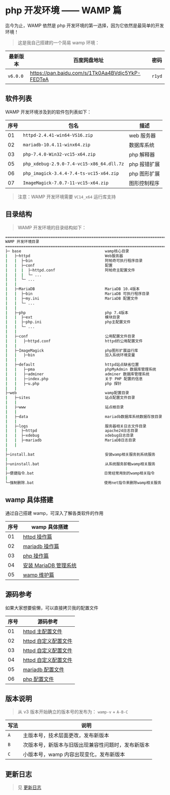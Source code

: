 # php 开发环境 —— WAMP 篇

迄今为止，WAMP 依然是 php 开发环境的第一选择，因为它依然是最简单的开发环境！

> 这是我自己搭建的一个简易 wamp 环境：

| 最新版本 | 百度网盘地址                                    | 密码   |
| -------- | ----------------------------------------------- | ------ |
| `v6.0.0` | https://pan.baidu.com/s/1Tk0Aa4BVdjc5YkP-FEDTeA | `r1yd` |

## 软件列表

WAMP 开发环境涉及到的软件包列表如下：

| 序号 | 包名                                      | 描述         |
| ---- | ----------------------------------------- | ------------ |
| 01   | `httpd-2.4.41-win64-VS16.zip`             | web 服务器   |
| 02   | `mariadb-10.4.11-winx64.zip`              | 数据库系统   |
| 03   | `php-7.4.0-Win32-vc15-x64.zip`            | php 解释器   |
| 05   | `php_xdebug-2.9.0-7.4-vc15-x86_64.dll.7z` | php 报错扩展 |
| 06   | `php_imagick-3.4.4-7.4-ts-vc15-x64.zip`   | php 图形扩展 |
| 07   | `ImageMagick-7.0.7-11-vc15-x64.zip`       | 图形控制程序 |

> 注意：WAMP 开发环境需要 `VC14_x64` 运行库支持

## 目录结构

> WAMP 开发环境的目录结构如下：

```sh
================================================================================
WAMP 开发环境目录
================================================================================
├─ base                                     wamp核心目录
|   ├─httpd                                 Web服务器
|   |  ├─bin                                阿帕奇可执行程序目录
|   |  ├─conf                               配置
|   |  |  ├─httpd.conf                      阿帕奇主配置文件
|   |  |  └─ ...
|   |  └─ ...
|   |
|   ├─MariaDB                               MariaDB 10.4版本
|   |  ├─bin                                MariaDB 可执行程序目录
|   |  ├─my.ini                             MariaDB 配置文件
|   |  └─ ...
|   |
|   ├─php                                   php 7.4版本
|   |  ├─ext                                模块目录
|   |  ├─php.ini                            php主配置文件
|   |  └─ ...
|   |
|   ├─conf                                  公用配置文件目录
|   |   ├─httpd.conf                        httpd的公用配置文件
|   |
|   ├─ImageMagick                           php图形扩展运行库
|   |   ├─bin                               加入系统环境变量
|   |
|   ├─default                               httpd站点缺省位置
|   |   ├─pma                               phpMyAdmin 数据库管理系统
|   |   ├─adminer                           adminer 数据库管理系统
|   |   ├─index.php                         关于 PHP 配置的信息
|   |   ├─u.php                             php 探针
|   |
├─web                                       wamp配置目录
|   ├─sites                                 站点配置文件目录
|   |
|   ├─www                                   站点根目录
|   |
|   ├─data                                  mariadb数据库系统数据存放目录
|   |
|   ├─logs                                  服务器相关日志文件目录
|   |  ├─httpd                              apache24日志目录
|   |  ├─xdebug                             xdebug日志目录
|   |  ├─mariadb                            MariaDB日志目录
|   |
|
├─install.bat                               安装wamp相关服务到系统服务
|
├─uninstall.bat                             从系统服务卸载wamp相关服务
|
├─便捷指令.bat                               日常经常用到的wamp相关指令
|
└─强制删除.bat                               使用net指令来删除wamp相关服务
```

## wamp 具体搭建

通过自己搭建 wamp，可深入了解各类软件的作用

| 序号 | wamp 具体搭建                                             |
| ---- | --------------------------------------------------------- |
| 01   | [httpd 操作篇](./WAMP/01-httpd操作篇.md)                  |
| 02   | [mariadb 操作篇](./WAMP/02-mariadb操作篇.md)              |
| 03   | [php 操作篇](./WAMP/03-php操作篇.md)                      |
| 04   | [安装 MariaDB 管理系统](./WAMP/04-安装mariadb管理系统.md) |
| 05   | [wamp 维护篇](./WAMP/05-wamp维护篇.md)                    |

## 源码参考

如果大家想要偷懒，可以直接拷贝我的配置文件

| 序号 | 源码参考                                                       |
| ---- | -------------------------------------------------------------- |
| 01   | [httpd 主配置文件](./WAMP/httpd/01-httpd主配置文件.md)         |
| 02   | [httpd 自定义配置文件](./WAMP/httpd/02-httpd自定义配置文件.md) |
| 03   | [httpd 自定义配置文件](./WAMP/httpd/02-httpd自定义配置文件.md) |
| 04   | [httpd 自定义配置文件](./WAMP/httpd/02-httpd自定义配置文件.md) |
| 05   | [mariadb 配置文件](./WAMP/mariadb/01-mariadb配置文件.md)       |
| 06   | [php 配置文件](./WAMP/php/01-php配置文件.md)                   |

## 版本说明

> 从 v3 版本开始确立的版本号的发布为： `wamp-v` + `A-B-C`

| 写法 | 说明                                               |
| ---- | -------------------------------------------------- |
| `A`  | 主版本号，技术层面更改，发布新版本                 |
| `B`  | 次版本号，新版本与旧版出现兼容性问题时，发布新版本 |
| `C`  | 小版本号，wamp 内容出现变化，发布新版本            |

## 更新日志

> 见 [更新日志](./WAMP/更新日志.md)
